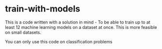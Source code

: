 # train-with-models
This is a code written with a solution in mind - To be able to train up to at least 12 machine learning models on a dataset at once. This is more feasible on small datasets.

You can only use this code on classification problems
